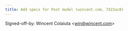 ```yaml
---
title: Add specs for Post model (wincent.com, 7d22ac0)
---
```


Signed-off-by: Wincent Colaiuta &lt;win@wincent.com&gt;
